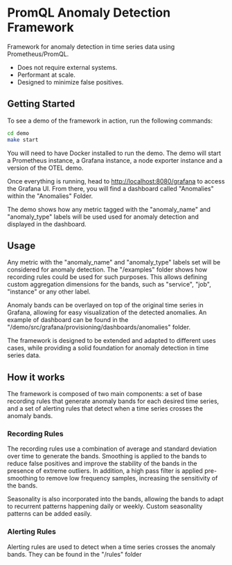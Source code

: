 # PromQL Anomaly Detection Framework

Framework for anomaly detection in time series data using Prometheus/PromQL.

  - Does not require external systems.
  - Performant at scale.
  - Designed to minimize false positives.


## Getting Started

To see a demo of the framework in action, run the following commands:

```bash
cd demo
make start
```

You will need to have Docker installed to run the demo.  The demo will start a Prometheus instance, a Grafana instance, a node exporter instance and a version of the OTEL demo.

Once everything is running, head to [http://localhost:8080/grafana](http://localhost:8080/grafana) to access the Grafana UI. From there, you will find a dashboard called "Anomalies" within the "Anomalies" Folder.

The demo shows how any metric tagged with the "anomaly_name" and "anomaly_type" labels will be used used for anomaly detection and displayed in the dashboard.

## Usage

Any metric with the "anomaly_name" and "anomaly_type" labels set will be considered for anomaly detection. The "/examples" folder shows how recording rules could be used for such purposes. This allows defining custom aggregation dimensions for the bands, such as "service", "job", "instance" or any other label.

Anomaly bands can be overlayed on top of the original time series in Grafana, allowing for easy visualization of the detected anomalies. An example of dashboard can be found in the "/demo/src/grafana/provisioning/dashboards/anomalies" folder.

The framework is designed to be extended and adapted to different uses cases, while providing a solid foundation for anomaly detection in time series data.

## How it works

The framework is composed of two main components: a set of base recording rules that generate anomaly bands for each desired time series, and a set of alerting rules that detect when a time series crosses the anomaly bands.

### Recording Rules

The recording rules use a combination of average and standard deviation over time to generate the bands. Smoothing is applied to the bands to reduce false positives and improve the stability of the bands in the presence of extreme outliers. In addition, a high pass filter is applied pre-smoothing to remove low frequency samples, increasing the sensitivity of the bands.

Seasonality is also incorporated into the bands, allowing the bands to adapt to recurrent patterns happening daily or weekly. Custom seasonality patterns can be added easily.

### Alerting Rules

Alerting rules are used to detect when a time series crosses the anomaly bands. They can be found in the "/rules" folder
